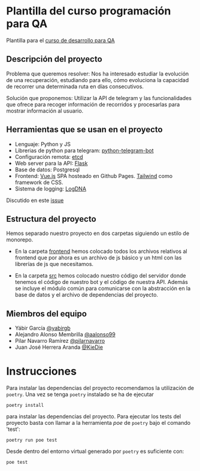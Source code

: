 # Plantilla del curso programación para QA

Plantilla para el [curso de desarrollo para QA](https://jj.github.io/curso-tdd)

## Descripción del proyecto

Problema que queremos resolver: Nos ha interesado estudiar la evolución de una recuperación, estudiando para ello, cómo evoluciona
la capacidad de recorrer una determinada ruta en días consecutivos. 

Solución que proponemos: Utilizar la API de telegram y las funcionalidades que ofrece para recoger información de recorridos
y procesarlas para mostrar información al usuario.

## Herramientas que se usan en el proyecto

- Lenguaje: Python y JS
- Librerias de python para telegram: [python-telegram-bot](https://github.com/python-telegram-bot/python-telegram-bot)
- Configuración remota: [etcd](https://etcd.io/)
- Web server para la API: [Flask](https://flask.palletsprojects.com/en/1.1.x/)
- Base de datos: Postgresql
- Frontend: [Vue.js](https://vuejs.org/) SPA hosteado en Github Pages. [Tailwind](https://tailwindcss.com/) como framework de CSS.
- Sistema de logging: [LogDNA](https://logdna.com/)

Discutido en este [issue](https://github.com/TDD-AY/TDD-Project/issues/5)

## Estructura del proyecto

Hemos separado nuestro proyecto en dos carpetas siguiendo un estilo de monorepo.

- En la carpeta [frontend](https://github.com/TDD-AY/TDD-Project/tree/yabir-skeleton/frontend) 
hemos colocado todos los archivos relativos al frontend que por ahora es un archivo de js 
básico y un html con las librerías de js que necesitamos.

- En la carpeta [src](https://github.com/TDD-AY/TDD-Project/tree/yabir-skeleton/src) hemos
colocado nuestro código del servidor donde tenemos el código de nuestro bot y el código de 
nuestra API. Además se incluye el módulo común para comunicarse con la abstracción en la 
base de datos y el archivo de dependencias del proyecto.

## Miembros del equipo

- Yábir García [@yabirgb](https://github.com/yabirgb)
- Alejandro Alonso Membrilla [@aalonso99](https://github.com/aalonso99)
- Pilar Navarro Ramírez [@pilarnavarro](https://github.com/pilarnavarro)
- Juan José Herrera Aranda [@KieDie](https://github.com/Kiedie)

# Instrucciones

Para instalar las dependencias del proyecto recomendamos la utilización de `poetry`. 
Una vez se tenga `poetry` instalado se ha de ejecutar

	poetry install

para instalar las dependencias del proyecto. Para ejecutar los tests del proyecto basta con llamar a la herramienta _poe_ de `poetry` bajo el comando 'test':

	poetry run poe test

Desde dentro del entorno virtual generado por `poetry` es suficiente con:

	poe test
